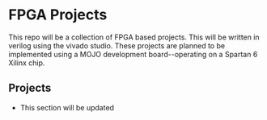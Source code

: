# FPGA Projects

This repo will be a collection of FPGA based projects. This will be written in verilog using the vivado studio. These projects are planned to be implemented using a MOJO development board--operating on a Spartan 6 Xilinx chip.

## Projects

- This section will be updated

